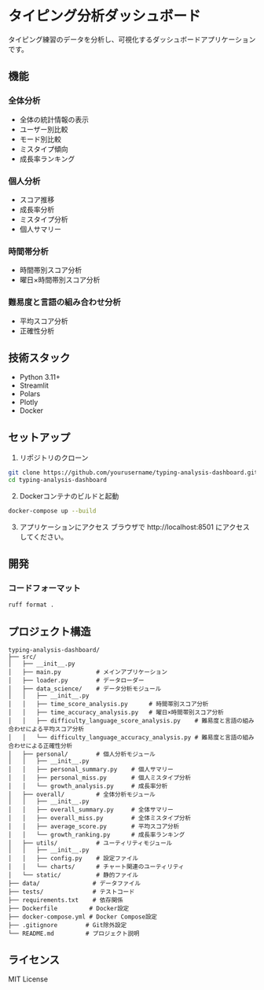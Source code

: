 # タイピング分析ダッシュボード

タイピング練習のデータを分析し、可視化するダッシュボードアプリケーションです。

## 機能

### 全体分析
- 全体の統計情報の表示
- ユーザー別比較
- モード別比較
- ミスタイプ傾向
- 成長率ランキング

### 個人分析
- スコア推移
- 成長率分析
- ミスタイプ分析
- 個人サマリー

### 時間帯分析
- 時間帯別スコア分析
- 曜日×時間帯別スコア分析

### 難易度と言語の組み合わせ分析
- 平均スコア分析
- 正確性分析

## 技術スタック

- Python 3.11+
- Streamlit
- Polars
- Plotly
- Docker

## セットアップ

1. リポジトリのクローン
```bash
git clone https://github.com/yourusername/typing-analysis-dashboard.git
cd typing-analysis-dashboard
```

2. Dockerコンテナのビルドと起動
```bash
docker-compose up --build
```

3. アプリケーションにアクセス
ブラウザで http://localhost:8501 にアクセスしてください。

## 開発

### コードフォーマット

```bash
ruff format .
```


## プロジェクト構造

```
typing-analysis-dashboard/
├── src/
│   ├── __init__.py
│   ├── main.py          # メインアプリケーション
│   ├── loader.py        # データローダー
│   ├── data_science/    # データ分析モジュール
│   │   ├── __init__.py
│   │   ├── time_score_analysis.py      # 時間帯別スコア分析
│   │   ├── time_accuracy_analysis.py   # 曜日×時間帯別スコア分析
│   │   ├── difficulty_language_score_analysis.py    # 難易度と言語の組み合わせによる平均スコア分析
│   │   └── difficulty_language_accuracy_analysis.py # 難易度と言語の組み合わせによる正確性分析
│   ├── personal/        # 個人分析モジュール
│   │   ├── __init__.py
│   │   ├── personal_summary.py    # 個人サマリー
│   │   ├── personal_miss.py       # 個人ミスタイプ分析
│   │   └── growth_analysis.py     # 成長率分析
│   ├── overall/         # 全体分析モジュール
│   │   ├── __init__.py
│   │   ├── overall_summary.py     # 全体サマリー
│   │   ├── overall_miss.py        # 全体ミスタイプ分析
│   │   ├── average_score.py       # 平均スコア分析
│   │   └── growth_ranking.py      # 成長率ランキング
│   ├── utils/           # ユーティリティモジュール
│   │   ├── __init__.py
│   │   ├── config.py    # 設定ファイル
│   │   └── charts/      # チャート関連のユーティリティ
│   └── static/          # 静的ファイル
├── data/               # データファイル
├── tests/              # テストコード
├── requirements.txt    # 依存関係
├── Dockerfile         # Docker設定
├── docker-compose.yml # Docker Compose設定
├── .gitignore        # Git除外設定
└── README.md         # プロジェクト説明
```

## ライセンス

MIT License 